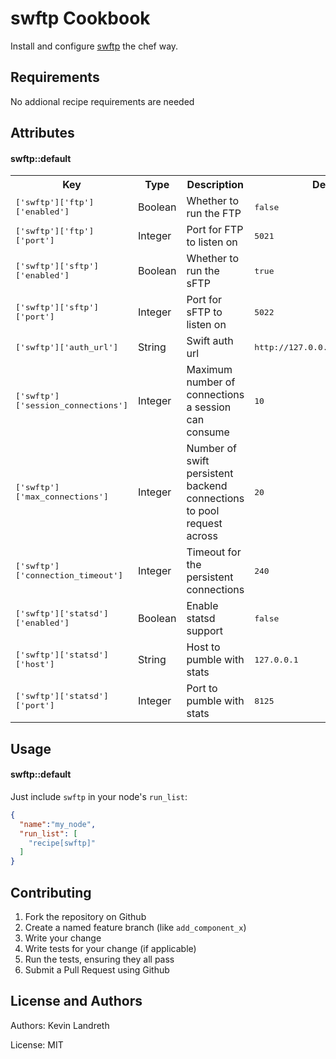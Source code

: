 swftp Cookbook
==============

Install and configure [swftp](https://github.com/softlayer/swftp) the chef way.

Requirements
------------

No addional recipe requirements are needed

Attributes
----------
#### swftp::default
<table>
  <tr>
    <th>Key</th>
    <th>Type</th>
    <th>Description</th>
    <th>Default</th>
  </tr>
  <tr>
    <td><tt>['swftp']['ftp']['enabled']</tt></td>
    <td>Boolean</td>
    <td>Whether to run the FTP</td>
    <td><tt>false</tt></td>
  </tr>
  <tr>
    <td><tt>['swftp']['ftp']['port']</tt></td>
    <td>Integer</td>
    <td>Port for FTP to listen on</td>
    <td><tt>5021</tt></td>
  </tr>
  <tr>
    <td><tt>['swftp']['sftp']['enabled']</tt></td>
    <td>Boolean</td>
    <td>Whether to run the sFTP</td>
    <td><tt>true</tt></td>
  </tr>
  <tr>
    <td><tt>['swftp']['sftp']['port']</tt></td>
    <td>Integer</td>
    <td>Port for sFTP to listen on</td>
    <td><tt>5022</tt></td>
  </tr>
  <tr>
    <td><tt>['swftp']['auth_url']</tt></td>
    <td>String</td>
    <td>Swift auth url</td>
    <td><tt>http://127.0.0.1:8080/auth/v1.0</tt></td>
  </tr>
  <tr>
    <td><tt>['swftp']['session_connections']</tt></td>
    <td>Integer</td>
    <td>Maximum number of connections a session can consume</td>
    <td><tt>10</tt></td>
  </tr>
  <tr>
    <td><tt>['swftp']['max_connections']</tt></td>
    <td>Integer</td>
    <td>Number of swift persistent backend connections to pool request across</td>
    <td><tt>20</tt></td>
  </tr>
  <tr>
    <td><tt>['swftp']['connection_timeout']</tt></td>
    <td>Integer</td>
    <td>Timeout for the persistent connections</td>
    <td><tt>240</tt></td>
  </tr>
  <tr>
    <td><tt>['swftp']['statsd']['enabled']</tt></td>
    <td>Boolean</td>
    <td>Enable statsd support</td>
    <td><tt>false</tt></td>
  </tr>
  <tr>
    <td><tt>['swftp']['statsd']['host']</tt></td>
    <td>String</td>
    <td>Host to pumble with stats</td>
    <td><tt>127.0.0.1</tt></td>
  </tr>
  <tr>
    <td><tt>['swftp']['statsd']['port']</tt></td>
    <td>Integer</td>
    <td>Port to pumble with stats</td>
    <td><tt>8125</tt></td>
  </tr>
</table>

Usage
-----
#### swftp::default
Just include `swftp` in your node's `run_list`:

```json
{
  "name":"my_node",
  "run_list": [
    "recipe[swftp]"
  ]
}
```

Contributing
------------

1. Fork the repository on Github
2. Create a named feature branch (like `add_component_x`)
3. Write your change
4. Write tests for your change (if applicable)
5. Run the tests, ensuring they all pass
6. Submit a Pull Request using Github

License and Authors
-------------------
Authors: Kevin Landreth

License: MIT
